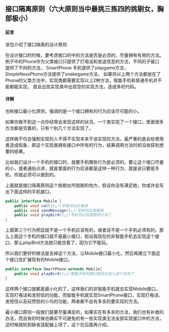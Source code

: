 

## 接口隔离原则（六大原则当中最挑三拣四的挑剔女，胸部极小）





#### 前言

该包介绍了接口隔离的设计原则

在设计接口的时候，要考虑接口的中的方法是否是必须的，尽量拥有有用的方法。
例子中的Phone作为父类接口只提供了打电话和发送信息的方法，不同的子接口提供了不同的方法，
SmartPhone 手机提供了playgame方法，SimpleNessPhone方法提供了snakegame方法，
如果将以上两个方法都放在了Phone的父类方法中，实现类都需要实现以上2种方法，智能手机和普通手机并不能都能实现，
就会出现实现类中出现空的实现方法，造成多的代码。

#### 详解

也称接口最小化原则，强调的是一个接口拥有的行为应该尽可能的小。

 如果你做不到这一点你经常会发现这样的状况，一个类实现了一个接口，里面很多方法都是空着的，只有个别几个方法实现了。

 这样做不仅会强制实现的人不得不实现本来不该实现的方法，最严重的是会给使用者造成假象，即这个实现类拥有接口中所有的行为，结果调用方法时却没收获到想要的结果。

 比如我们设计一个手机的接口时，就要手机哪些行为是必须的，要让这个接口尽量的小，或者通俗点讲，就是里面的行为应该都是这样一种行为，就是说只要是手机，你就必须可以做到的。

 上面就是接口隔离原则这个挑剔女所挑剔的地方，假设你没有满足她，你或许会写出下面这样的手机接口。

```java
public interface Mobile {  
    public void call();//手机可以打电话  
    public void sendMessage();//手机可以发短信  
    public void playBird();//手机可以玩愤怒的小鸟？  
}  
```

​	上面第三个行为明显就不是一个手机应该有的，或者说不是一个手机必须有的，那么上面这个手机的接口就不是最小接口，假设我现在的非智能手机去实现这个接口，那么playBird方法就只能空着了，因为它不能玩。

​	所以我们更好的做法是去掉这个方法，让Mobile接口最小化，然后再建立下面这个接口去扩展现有的Mobile接口。

```java
public interface SmartPhone extends Mobile{  
    public void playBird();//智能手机的接口就可以加入这个方法了  
}  
```



​	这样两个接口就都是最小化的了，这样我们的非智能手机就去实现Mobile接口，实现打电话和发短信的功能，而智能手机就实现SmartPhone接口，实现打电话、发短信以及玩愤怒的小鸟的功能，两者都不会有多余的要实现的方法。

 最小接口原则一般我们是要尽量满足的，如果实在有多余的方法，我们也有补救的办法，而且有的时候也确实不可避免的有一些实现类无法全部实现接口中的方法，这时候就轮到缺省适配器上场了，这个在后面再介绍。